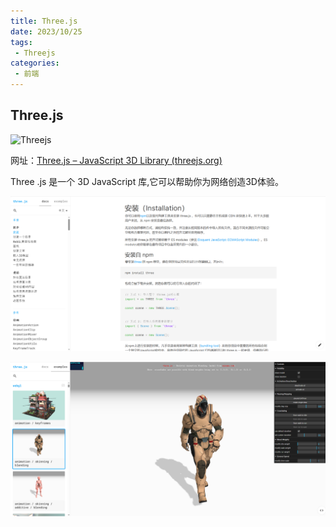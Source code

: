 ```yaml
---
title: Three.js
date: 2023/10/25
tags:
 - Threejs
categories:
 - 前端
---
```

## Three.js

![Threejs](https://img.shields.io/badge/Three.js-v0.158.0-blue.svg?logo=three.js)

网址：[Three.js – JavaScript 3D Library (threejs.org)](https://threejs.org/)

Three .js 是一个 3D JavaScript 库,它可以帮助你为网络创造3D体验。

![1698636845213](image/Threejs/1698636845213.png)

![1698636883246](image/Threejs/1698636883246.png)
